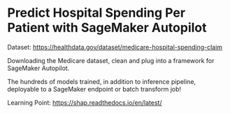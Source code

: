 # Predict Hospital Spending Per Patient with SageMaker Autopilot

Dataset: https://healthdata.gov/dataset/medicare-hospital-spending-claim

Downloading the Medicare dataset, clean and plug into a framework for SageMaker Autopilot.

The hundreds of models trained, in addition to inference pipeline, deployable to a SageMaker endpoint or batch transform job!

Learning Point: https://shap.readthedocs.io/en/latest/
